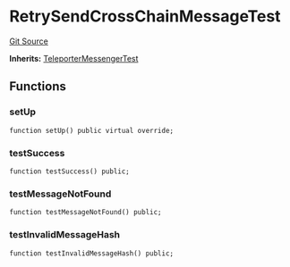 # RetrySendCrossChainMessageTest
[Git Source](https://github.com/ava-labs/teleporter/blob/cadc1420fd95195b094eea855b7496cc71b5be2a/src/Teleporter/tests/RetrySendCrossChainMessageTests.t.sol)

**Inherits:**
[TeleporterMessengerTest](/src/Teleporter/tests/TeleporterMessengerTest.t.sol/contract.TeleporterMessengerTest.md)


## Functions
### setUp


```solidity
function setUp() public virtual override;
```

### testSuccess


```solidity
function testSuccess() public;
```

### testMessageNotFound


```solidity
function testMessageNotFound() public;
```

### testInvalidMessageHash


```solidity
function testInvalidMessageHash() public;
```

